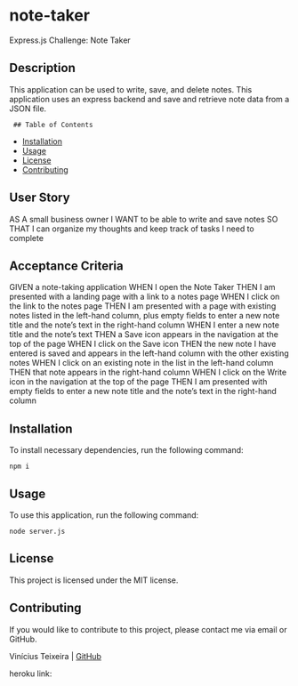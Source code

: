 # note-taker

Express.js Challenge: Note Taker

 ## Description

This application can be used to write, save, and delete notes. This application uses an express backend and save and retrieve note data from a JSON file.
    
     ## Table of Contents

* [Installation](#installation)
* [Usage](#usage)
* [License](#license)
* [Contributing](#contributing)

## User Story

AS A small business owner
I WANT to be able to write and save notes
SO THAT I can organize my thoughts and keep track of tasks I need to complete

## Acceptance Criteria

GIVEN a note-taking application
WHEN I open the Note Taker
THEN I am presented with a landing page with a link to a notes page
WHEN I click on the link to the notes page
THEN I am presented with a page with existing notes listed in the left-hand column, plus empty fields to enter a new note title and the note’s text in the right-hand column
WHEN I enter a new note title and the note’s text
THEN a Save icon appears in the navigation at the top of the page
WHEN I click on the Save icon
THEN the new note I have entered is saved and appears in the left-hand column with the other existing notes
WHEN I click on an existing note in the list in the left-hand column
THEN that note appears in the right-hand column
WHEN I click on the Write icon in the navigation at the top of the page
THEN I am presented with empty fields to enter a new note title and the note’s text in the right-hand column

## Installation

To install necessary dependencies, run the following command:

```
npm i
```

## Usage

To use this application, run the following command:

```
node server.js
```

## License

This project is licensed under the MIT license.

## Contributing

If you would like to contribute to this project, please contact me via email or GitHub.


Vinícius Teixeira | [GitHub](https://github.com/Vinni99)

heroku link: